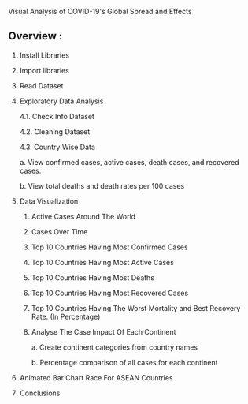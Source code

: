 Visual Analysis of COVID-19's Global Spread and Effects

Overview :
---------------------------------
1. Install Libraries
2. Import libraries
3. Read Dataset
4. Exploratory Data Analysis
   
   4.1. Check Info Dataset
   
   4.2. Cleaning Dataset
   
   4.3. Country Wise Data
   
   	a. View confirmed cases, active cases, death cases, and recovered cases.
   
   	b. View total deaths and death rates per 100 cases
   
6. Data Visualization
   1) Active Cases Around The World
   2) Cases Over Time
   3) Top 10 Countries Having Most Confirmed Cases
   4) Top 10 Countries Having Most Active Cases
   5) Top 10 Countries Having Most Deaths
   6) Top 10 Countries Having Most Recovered Cases
   7) Top 10 Countries Having The Worst Mortality and Best Recovery Rate. (In Percentage)
   8) Analyse The Case Impact Of Each Continent

      a. Create continent categories from country names

      b. Percentage comparison of all cases for each continent
      
7. Animated Bar Chart Race For ASEAN Countries
8. Conclusions
